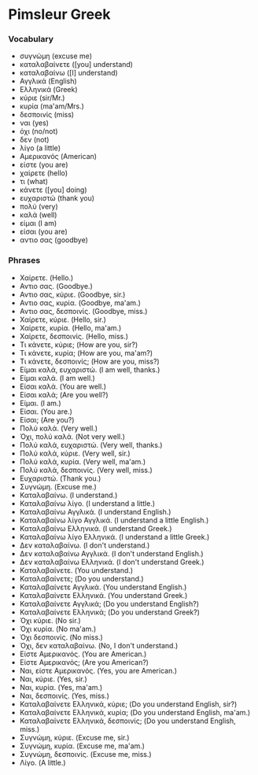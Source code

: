 # Pimsleur Greek

### Vocabulary

- συγνώμη (excuse me)
- καταλαβαίνετε ([you] understand)
- καταλαβαίνω ([I] understand)
- Αγγλικά (English)
- Ελληνικά (Greek)
- κύριε (sir/Mr.)
- κυρία (ma'am/Mrs.)
- δεσποινίς (miss)
- ναι (yes)
- όχι (no/not)
- δεν (not)
- λίγο (a little)
- Αμερικανός (American)
- είστε (you are)
- χαίρετε (hello)
- τι (what)
- κάνετε ([you] doing)
- ευχαριστώ (thank you)
- πολύ (very)
- καλά (well)
- είμαι (I am)
- είσαι (you are)
- αντιο σας (goodbye)

### Phrases

- Χαίρετε. (Hello.)
- Αντιο σας. (Goodbye.)
- Αντιο σας, κύριε. (Goodbye, sir.)
- Αντιο σας, κυρία. (Goodbye, ma'am.)
- Αντιο σας, δεσποινίς. (Goodbye, miss.)
- Χαίρετε, κύριε. (Hello, sir.)
- Χαίρετε, κυρία. (Hello, ma'am.)
- Χαίρετε, δεσποινίς. (Hello, miss.)
- Τι κάνετε, κύριε; (How are you, sir?)
- Τι κάνετε, κυρία; (How are you, ma'am?)
- Τι κάνετε, δεσποινίς; (How are you, miss?)
- Είμαι καλά, ευχαριστώ. (I am well, thanks.)
- Είμαι καλά. (I am well.)
- Είσαι καλά. (You are well.)
- Είσαι καλά; (Are you well?)
- Είμαι. (I am.)
- Είσαι. (You are.)
- Είσαι; (Are you?)
- Πολύ καλά. (Very well.)
- Όχι, πολύ καλά. (Not very well.)
- Πολύ καλά, ευχαριστώ. (Very well, thanks.)
- Πολύ καλά, κύριε. (Very well, sir.)
- Πολύ καλά, κυρία. (Very well, ma'am.)
- Πολύ καλά, δεσποινίς. (Very well, miss.)
- Ευχαριστώ. (Thank you.)
- Συγνώμη. (Excuse me.)
- Καταλαβαίνω. (I understand.)
- Καταλαβαίνω λίγο. (I understand a little.)
- Καταλαβαίνω Αγγλικά. (I understand English.)
- Καταλαβαίνω λίγο Αγγλικά. (I understand a little English.)
- Καταλαβαίνω Ελληνικά. (I understand Greek.)
- Καταλαβαίνω λίγο Ελληνικά. (I understand a little Greek.)
- Δεν καταλαβαίνω. (I don't understand.)
- Δεν καταλαβαίνω Αγγλικά. (I don't understand English.)
- Δεν καταλαβαίνω Ελληνικά. (I don't understand Greek.)
- Καταλαβαίνετε. (You understand.)
- Καταλαβαίνετε; (Do you understand.)
- Καταλαβαίνετε Αγγλικά. (You understand English.)
- Καταλαβαίνετε Ελληνικά. (You understand Greek.)
- Καταλαβαίνετε Αγγλικά; (Do you understand English?)
- Καταλαβαίνετε Ελληνικά; (Do you understand Greek?)
- Όχι κύριε. (No sir.)
- Όχι κυρία. (No ma'am.)
- Όχι δεσποινίς. (No miss.)
- Όχι, δεν καταλαβαίνω. (No, I don't understand.)
- Είστε Αμερικανός. (You are American.)
- Είστε Αμερικανός; (Are you American?)
- Ναι, είστε Αμερικανός. (Yes, you are American.)
- Ναι, κύριε. (Yes, sir.)
- Ναι, κυρία. (Yes, ma'am.)
- Ναι, δεσποινίς. (Yes, miss.)
- Καταλαβαίνετε Ελληνικά, κύριε; (Do you understand English, sir?)
- Καταλαβαίνετε Ελληνικά, κυρία; (Do you understand English, ma'am.)
- Καταλαβαίνετε Ελληνικά, δεσποινίς; (Do you understand English, miss.)
- Συγνώμη, κύριε. (Excuse me, sir.)
- Συγνώμη, κυρία. (Excuse me, ma'am.)
- Συγνώμη, δεσποινίς. (Excuse me, miss.)
- Λίγο. (A little.)